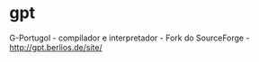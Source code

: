 gpt
===

G-Portugol - compilador e interpretador - Fork do SourceForge - http://gpt.berlios.de/site/